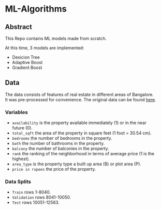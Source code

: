 # ML-Algorithms

## Abstract

This Repo contains ML models made from scratch.

At this time, 3 models are implemented:
- Desicion Tree
- Adaptive Boost
- Gradient Boost

## Data

The data consists of features of real estate in different areas of Bangalore.  
It was pre-processed for convenience. The original data can be found [here](https://www.kaggle.com/datasets/aryanfelix/bangalore-housing-prices). 
 
### Variables
- `availability` is the property available immediately (1) or in the near future (0). 
- `total_sqft` the area of the property in square feet (1 foot = 30.54 cm). 
- `bedrooms` the number of bedrooms in the property. 
- `bath` the number of bathrooms in the property. 
- `balcony` the number of balconies in the property. 
- `rank` the ranking of the neighborhood in terms of average price (1 is the highest). 
- `area_type` is the property type a built up area (B) or plot area (P). 
- `price in rupees` the price of the property. 
 
### Data Splits
- `Train` rows 1-8040.  
- `Validation` rows 8041-10050. 
- `Test` rows 10051-12563. 
